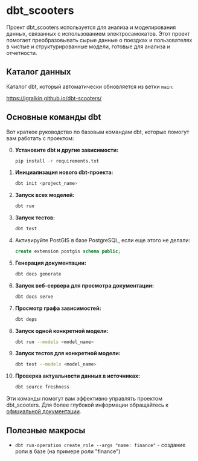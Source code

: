 # dbt_scooters

Проект dbt_scooters используется для анализа и моделирования данных, связанных с использованием электросамокатов. Этот проект помогает преобразовывать сырые данные о поездках и пользователях в чистые и структурированные модели, готовые для анализа и отчетности.

## Каталог данных

Каталог dbt, который автоматически обновляется из ветки `main`:

https://igralkin.github.io/dbt-scooters/

## Основные команды dbt

Вот краткое руководство по базовым командам dbt, которые помогут вам работать с проектом:

0. **Установите dbt и другие зависимости:**
   
    ```bash
    pip install -r requirements.txt
    ```

1. **Инициализация нового dbt-проекта:**
   ```bash
   dbt init <project_name>
   ```

2. **Запуск всех моделей:**
   ```bash
   dbt run
   ```

3. **Запуск тестов:**
   ```bash
   dbt test
   ```
   
4. Активируйте PostGIS в базе PostgreSQL, если еще этого не делали:

    ```sql
    create extension postgis schema public;
    ```
    
4. **Генерация документации:**
   ```bash
   dbt docs generate
   ```

5. **Запуск веб-сервера для просмотра документации:**
   ```bash
   dbt docs serve
   ```

6. **Просмотр графа зависимостей:**
   ```bash
   dbt deps
   ```

7. **Запуск одной конкретной модели:**
   ```bash
   dbt run --models <model_name>
   ```

8. **Запуск тестов для конкретной модели:**
   ```bash
   dbt test --models <model_name>
   ```

9. **Проверка актуальности данных в источниках:**
   ```bash
   dbt source freshness
   ```
   
Эти команды помогут вам эффективно управлять проектом dbt_scooters. Для более глубокой информации обращайтесь к [официальной документации](https://docs.getdbt.com/).

## Полезные макросы

- `dbt run-operation create_role --args "name: finance"` - создание роли в базе (на примере роли "finance")